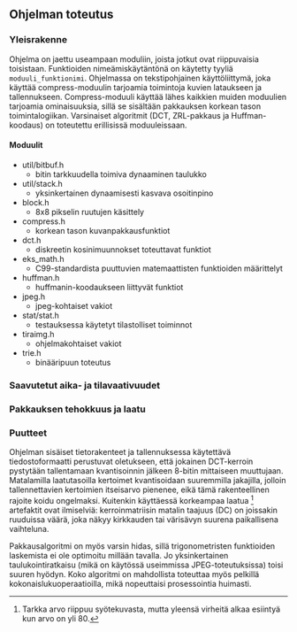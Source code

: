 ## Ohjelman toteutus

### Yleisrakenne
Ohjelma on jaettu useampaan moduliin, joista jotkut ovat riippuvaisia toisistaan. Funktioiden nimeämiskäytäntönä on käytetty tyyliä ```moduuli_funktionimi```. Ohjelmassa on tekstipohjainen käyttöliittymä, joka käyttää compress-moduulin tarjoamia toimintoja kuvien lataukseen ja tallennukseen. Compress-moduuli käyttää lähes kaikkien muiden moduulien tarjoamia ominaisuuksia, sillä se sisältään pakkauksen korkean tason toimintalogiikan. Varsinaiset algoritmit (DCT, ZRL-pakkaus ja Huffman-koodaus) on toteutettu erillisissä moduuleissaan. 

#### Moduulit
* util/bitbuf.h
	+ bitin tarkkuudella toimiva dynaaminen taulukko	
* util/stack.h
	+ yksinkertainen dynaamisesti kasvava osoitinpino
* block.h
	+ 8x8 pikselin ruutujen käsittely
* compress.h
	+ korkean tason kuvanpakkausfunktiot
* dct.h
	+ diskreetin kosinimuunnokset toteuttavat funktiot
* eks_math.h
	+ C99-standardista puuttuvien matemaattisten funktioiden määrittelyt
* huffman.h
	+ huffmanin-koodaukseen liittyvät funktiot 
* jpeg.h
	+ jpeg-kohtaiset vakiot
* stat/stat.h
	+ testauksessa käytetyt tilastolliset toiminnot
* tiraimg.h
	+ ohjelmakohtaiset vakiot
* trie.h
	+ binääripuun toteutus


### Saavutetut aika- ja tilavaativuudet
### Pakkauksen tehokkuus ja laatu
### Puutteet

Ohjelman sisäiset tietorakenteet ja tallennuksessa käytettävä tiedostoformaatti perustuvat oletukseen, että jokainen DCT-kerroin pystytään tallentamaan kvantisoinnin jälkeen 8-bitin mittaiseen muuttujaan. Matalamilla laatutasoilla kertoimet kvantisoidaan suuremmilla jakajilla, jolloin tallennettavien kertoimien itseisarvo pienenee, eikä tämä rakenteellinen rajoite koidu ongelmaksi. Kuitenkin käyttäessä korkeampaa laatua [^1] artefaktit ovat ilmiselviä: kerroinmatriisin matalin taajuus (DC) on joissakin ruuduissa väärä, joka näkyy kirkkauden tai värisävyn suurena paikallisena vaihteluna.

Pakkausalgoritmi on myös varsin hidas, sillä trigonometristen funktioiden laskemista ei ole optimoitu millään tavalla. Jo yksinkertainen taulukointiratkaisu (mikä on käytössä useimmissa JPEG-toteutuksissa) toisi suuren hyödyn. Koko algoritmi on mahdollista toteuttaa myös pelkillä kokonaislukuoperaatioilla, mikä nopeuttaisi prosessointia huimasti. 

[^1]: Tarkka arvo riippuu syötekuvasta, mutta yleensä virheitä alkaa esiintyä kun arvo on yli 80.
